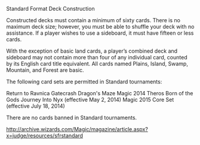 Standard Format Deck Construction

Constructed decks must contain a minimum of sixty cards. There is no maximum deck size; however, you must be able to shuffle your deck with no assistance. If a player wishes to use a sideboard, it must have fifteen or less cards.

With the exception of basic land cards, a player’s combined deck and sideboard may not contain more than four of any individual card, counted by its English card title equivalent. All cards named Plains, Island, Swamp, Mountain, and Forest are basic.

The following card sets are permitted in Standard tournaments:

Return to Ravnica
Gatecrash
Dragon's Maze
Magic 2014
Theros
Born of the Gods
Journey Into Nyx (effective May 2, 2014)
Magic 2015 Core Set (effective July 18, 2014)

There are no cards banned in Standard tournaments.

http://archive.wizards.com/Magic/magazine/article.aspx?x=judge/resources/sfrstandard
